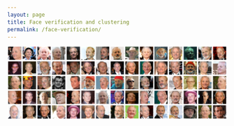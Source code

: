 ```yaml
---
layout: page
title: Face verification and clustering
permalink: /face-verification/
---
```


<img width="700" src="/img/bill.png">

<br/>

